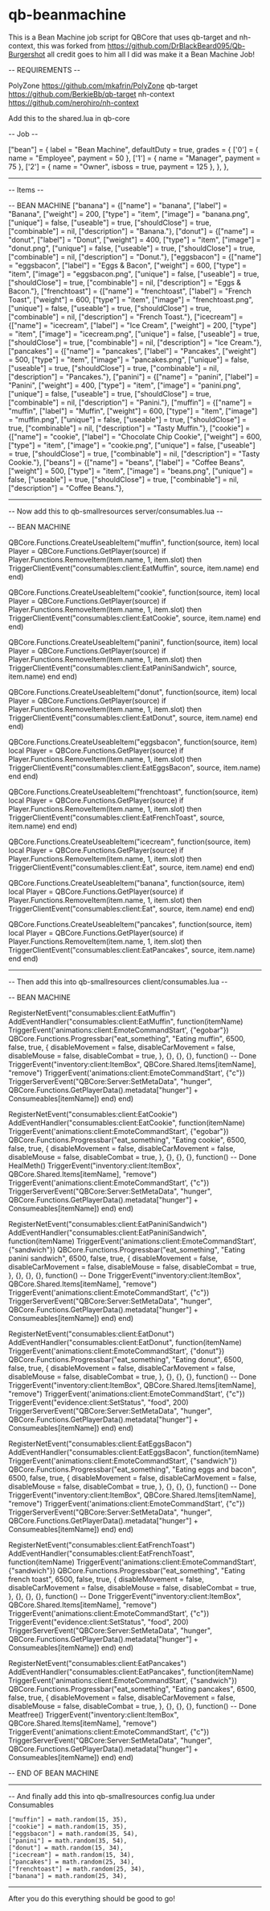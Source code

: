 # qb-beanmachine
This is a Bean Machine job script for QBCore that uses qb-target and nh-context, this was forked from https://github.com/DrBlackBeard095/Qb-Burgershot all credit goes to him all I did was make it a Bean Machine Job!


-- REQUIREMENTS --

PolyZone https://github.com/mkafrin/PolyZone
qb-target https://github.com/BerkieBb/qb-target
nh-context https://github.com/nerohiro/nh-context

Add this to the shared.lua in qb-core

-- Job -- 

["bean"] = {
		label = "Bean Machine",
		defaultDuty = true,
		grades = {
            ['0'] = {
                name = "Employee",
                payment = 50
            },
			['1'] = {
                name = "Manager",
                payment = 75
			},
			['2'] = {
                name = "Owner",
				isboss = true,
                payment = 125
            },
        },
	},

-------------------------------------------------------------------------------------------------------------

-- Items -- 

-- BEAN MACHINE
	["banana"]		 	         	 = {["name"] = "banana", 			  	  	    ["label"] = "Banana",    	            ["weight"] = 200, 		["type"] = "item", 	    ["image"] = "banana.png", 				["unique"] = false, 	["useable"] = true, 	["shouldClose"] = true,	   ["combinable"] = nil,   ["description"] = "Banana."},
	["donut"]		 	         	 = {["name"] = "donut", 			  	  	    ["label"] = "Donut",    	            ["weight"] = 400, 		["type"] = "item", 	    ["image"] = "donut.png", 				["unique"] = false, 	["useable"] = true, 	["shouldClose"] = true,	   ["combinable"] = nil,   ["description"] = "Donut."},
	["eggsbacon"]		 	         = {["name"] = "eggsbacon", 			  	  	["label"] = "Eggs & Bacon",    	        ["weight"] = 600, 		["type"] = "item", 	    ["image"] = "eggsbacon.png", 			["unique"] = false, 	["useable"] = true, 	["shouldClose"] = true,	   ["combinable"] = nil,   ["description"] = "Eggs & Bacon."},
	["frenchtoast"]		 	         = {["name"] = "frenchtoast", 			  	  	["label"] = "French Toast",    	        ["weight"] = 600, 		["type"] = "item", 	    ["image"] = "frenchtoast.png", 			["unique"] = false, 	["useable"] = true, 	["shouldClose"] = true,	   ["combinable"] = nil,   ["description"] = "French Toast."},
	["icecream"]		 	         = {["name"] = "icecream", 			  	  	    ["label"] = "Ice Cream",    	        ["weight"] = 200, 		["type"] = "item", 	    ["image"] = "icecream.png", 			["unique"] = false, 	["useable"] = true, 	["shouldClose"] = true,	   ["combinable"] = nil,   ["description"] = "Ice Cream."},
	["pancakes"]		 	         = {["name"] = "pancakes", 			  	  	    ["label"] = "Pancakes",    	            ["weight"] = 500, 		["type"] = "item", 	    ["image"] = "pancakes.png", 			["unique"] = false, 	["useable"] = true, 	["shouldClose"] = true,	   ["combinable"] = nil,   ["description"] = "Pancakes."},
	["panini"]		 	         	 = {["name"] = "panini", 			  	  	    ["label"] = "Panini",    	            ["weight"] = 400, 		["type"] = "item", 	    ["image"] = "panini.png", 				["unique"] = false, 	["useable"] = true, 	["shouldClose"] = true,	   ["combinable"] = nil,   ["description"] = "Panini."},
	["muffin"]		 	             = {["name"] = "muffin", 			  	  	    ["label"] = "Muffin", 		            ["weight"] = 600, 		["type"] = "item", 	    ["image"] = "muffin.png", 			    ["unique"] = false, 	["useable"] = true, 	["shouldClose"] = true,	   ["combinable"] = nil,   ["description"] = "Tasty Muffin."},
	["cookie"]		 	             = {["name"] = "cookie", 			  	  	    ["label"] = "Chocolate Chip Cookie",    ["weight"] = 600, 		["type"] = "item", 	    ["image"] = "cookie.png", 			    ["unique"] = false, 	["useable"] = true, 	["shouldClose"] = true,	   ["combinable"] = nil,   ["description"] = "Tasty Cookie."},
	["beans"]		 	             = {["name"] = "beans", 			  	  	    ["label"] = "Coffee Beans", 		    ["weight"] = 500, 		["type"] = "item", 	    ["image"] = "beans.png", 			    ["unique"] = false, 	["useable"] = true, 	["shouldClose"] = true,	   ["combinable"] = nil,   ["description"] = "Coffee Beans."},

--------------------------------------------------------------------------------------------------------


-- Now add this to qb-smallresources server/consumables.lua --

-- BEAN MACHINE

QBCore.Functions.CreateUseableItem("muffin", function(source, item)
    local Player = QBCore.Functions.GetPlayer(source)
	if Player.Functions.RemoveItem(item.name, 1, item.slot) then
        TriggerClientEvent("consumables:client:EatMuffin", source, item.name) 
    end
end)

QBCore.Functions.CreateUseableItem("cookie", function(source, item)
    local Player = QBCore.Functions.GetPlayer(source)
	if Player.Functions.RemoveItem(item.name, 1, item.slot) then
        TriggerClientEvent("consumables:client:EatCookie", source, item.name) 
    end
end)

QBCore.Functions.CreateUseableItem("panini", function(source, item)
    local Player = QBCore.Functions.GetPlayer(source)
	if Player.Functions.RemoveItem(item.name, 1, item.slot) then
        TriggerClientEvent("consumables:client:EatPaniniSandwich", source, item.name) 
    end
end)

QBCore.Functions.CreateUseableItem("donut", function(source, item)
    local Player = QBCore.Functions.GetPlayer(source)
	if Player.Functions.RemoveItem(item.name, 1, item.slot) then
        TriggerClientEvent("consumables:client:EatDonut", source, item.name) 
    end
end)

QBCore.Functions.CreateUseableItem("eggsbacon", function(source, item)
    local Player = QBCore.Functions.GetPlayer(source)
	if Player.Functions.RemoveItem(item.name, 1, item.slot) then
        TriggerClientEvent("consumables:client:EatEggsBacon", source, item.name) 
    end
end)

QBCore.Functions.CreateUseableItem("frenchtoast", function(source, item)
    local Player = QBCore.Functions.GetPlayer(source)
	if Player.Functions.RemoveItem(item.name, 1, item.slot) then
        TriggerClientEvent("consumables:client:EatFrenchToast", source, item.name) 
    end
end)

QBCore.Functions.CreateUseableItem("icecream", function(source, item)
    local Player = QBCore.Functions.GetPlayer(source)
	if Player.Functions.RemoveItem(item.name, 1, item.slot) then
        TriggerClientEvent("consumables:client:Eat", source, item.name) 
    end
end)

QBCore.Functions.CreateUseableItem("banana", function(source, item)
    local Player = QBCore.Functions.GetPlayer(source)
	if Player.Functions.RemoveItem(item.name, 1, item.slot) then
        TriggerClientEvent("consumables:client:Eat", source, item.name) 
    end
end)

QBCore.Functions.CreateUseableItem("pancakes", function(source, item)
    local Player = QBCore.Functions.GetPlayer(source)
	if Player.Functions.RemoveItem(item.name, 1, item.slot) then
        TriggerClientEvent("consumables:client:EatPancakes", source, item.name) 
    end
end)

---------------------------------------------------------------------------------------------------------------------

-- Then add this into qb-smallresources client/consumables.lua --

-- BEAN MACHINE

RegisterNetEvent("consumables:client:EatMuffin")
AddEventHandler("consumables:client:EatMuffin", function(itemName)
    TriggerEvent('animations:client:EmoteCommandStart', {"egobar"})
    QBCore.Functions.Progressbar("eat_something", "Eating muffin", 6500, false, true, {
        disableMovement = false,
        disableCarMovement = false,
		disableMouse = false,
		disableCombat = true,
    }, {}, {}, {}, function() -- Done
        TriggerEvent("inventory:client:ItemBox", QBCore.Shared.Items[itemName], "remove")
        TriggerEvent('animations:client:EmoteCommandStart', {"c"})
        TriggerServerEvent("QBCore:Server:SetMetaData", "hunger", QBCore.Functions.GetPlayerData().metadata["hunger"] + Consumeables[itemName])
    end)
end)

RegisterNetEvent("consumables:client:EatCookie")
AddEventHandler("consumables:client:EatCookie", function(itemName)
    TriggerEvent('animations:client:EmoteCommandStart', {"egobar"})
    QBCore.Functions.Progressbar("eat_something", "Eating cookie", 6500, false, true, {
        disableMovement = false,
        disableCarMovement = false,
		disableMouse = false,
		disableCombat = true,
    }, {}, {}, {}, function() -- Done
        HealMeth()
        TriggerEvent("inventory:client:ItemBox", QBCore.Shared.Items[itemName], "remove")
        TriggerEvent('animations:client:EmoteCommandStart', {"c"})
        TriggerServerEvent("QBCore:Server:SetMetaData", "hunger", QBCore.Functions.GetPlayerData().metadata["hunger"] + Consumeables[itemName])
    end)
end)

RegisterNetEvent("consumables:client:EatPaniniSandwich")
AddEventHandler("consumables:client:EatPaniniSandwich", function(itemName)
    TriggerEvent('animations:client:EmoteCommandStart', {"sandwich"})
    QBCore.Functions.Progressbar("eat_something", "Eating panini sandwich", 6500, false, true, {
        disableMovement = false,
        disableCarMovement = false,
		disableMouse = false,
		disableCombat = true,
    }, {}, {}, {}, function() -- Done
        TriggerEvent("inventory:client:ItemBox", QBCore.Shared.Items[itemName], "remove")
        TriggerEvent('animations:client:EmoteCommandStart', {"c"})
        TriggerServerEvent("QBCore:Server:SetMetaData", "hunger", QBCore.Functions.GetPlayerData().metadata["hunger"] + Consumeables[itemName])
    end)
end)

RegisterNetEvent("consumables:client:EatDonut")
AddEventHandler("consumables:client:EatDonut", function(itemName)
    TriggerEvent('animations:client:EmoteCommandStart', {"donut"})
    QBCore.Functions.Progressbar("eat_something", "Eating donut", 6500, false, true, {
        disableMovement = false,
        disableCarMovement = false,
		disableMouse = false,
		disableCombat = true,
    }, {}, {}, {}, function() -- Done
        TriggerEvent("inventory:client:ItemBox", QBCore.Shared.Items[itemName], "remove")
        TriggerEvent('animations:client:EmoteCommandStart', {"c"})
        TriggerEvent("evidence:client:SetStatus", "food", 200)
        TriggerServerEvent("QBCore:Server:SetMetaData", "hunger", QBCore.Functions.GetPlayerData().metadata["hunger"] + Consumeables[itemName])
    end)
end)

RegisterNetEvent("consumables:client:EatEggsBacon")
AddEventHandler("consumables:client:EatEggsBacon", function(itemName)
    TriggerEvent('animations:client:EmoteCommandStart', {"sandwich"})
    QBCore.Functions.Progressbar("eat_something", "Eating eggs and bacon", 6500, false, true, {
        disableMovement = false,
        disableCarMovement = false,
		disableMouse = false,
		disableCombat = true,
    }, {}, {}, {}, function() -- Done
        TriggerEvent("inventory:client:ItemBox", QBCore.Shared.Items[itemName], "remove")
        TriggerEvent('animations:client:EmoteCommandStart', {"c"})
        TriggerServerEvent("QBCore:Server:SetMetaData", "hunger", QBCore.Functions.GetPlayerData().metadata["hunger"] + Consumeables[itemName])
    end)
end)

RegisterNetEvent("consumables:client:EatFrenchToast")
AddEventHandler("consumables:client:EatFrenchToast", function(itemName)
    TriggerEvent('animations:client:EmoteCommandStart', {"sandwich"})
    QBCore.Functions.Progressbar("eat_something", "Eating french toast", 6500, false, true, {
        disableMovement = false,
        disableCarMovement = false,
		disableMouse = false,
		disableCombat = true,
    }, {}, {}, {}, function() -- Done
        TriggerEvent("inventory:client:ItemBox", QBCore.Shared.Items[itemName], "remove")
        TriggerEvent('animations:client:EmoteCommandStart', {"c"})
        TriggerEvent("evidence:client:SetStatus", "food", 200)
        TriggerServerEvent("QBCore:Server:SetMetaData", "hunger", QBCore.Functions.GetPlayerData().metadata["hunger"] + Consumeables[itemName])
    end)
end)

RegisterNetEvent("consumables:client:EatPancakes")
AddEventHandler("consumables:client:EatPancakes", function(itemName)
    TriggerEvent('animations:client:EmoteCommandStart', {"sandwich"})
    QBCore.Functions.Progressbar("eat_something", "Eating pancakes", 6500, false, true, {
        disableMovement = false,
        disableCarMovement = false,
		disableMouse = false,
		disableCombat = true,
    }, {}, {}, {}, function() -- Done
        Meatfree()
        TriggerEvent("inventory:client:ItemBox", QBCore.Shared.Items[itemName], "remove")
        TriggerEvent('animations:client:EmoteCommandStart', {"c"})
        TriggerServerEvent("QBCore:Server:SetMetaData", "hunger", QBCore.Functions.GetPlayerData().metadata["hunger"] + Consumeables[itemName])
    end)
end)

-- END OF BEAN MACHINE

-----------------------------------------------------------------------------------------------------------

-- And finally add this into qb-smallresources config.lua under Consumables

    ["muffin"] = math.random(15, 35),
    ["cookie"] = math.random(15, 35),
    ["eggsbacon"] = math.random(35, 54),
    ["panini"] = math.random(35, 54),
    ["donut"] = math.random(15, 34),
    ["icecream"] = math.random(15, 34),
    ["pancakes"] = math.random(25, 34),
    ["frenchtoast"] = math.random(25, 34),
    ["banana"] = math.random(25, 34),

-------------------------------------------------------------------------------------------------------------


After you do this everything should be good to go!
